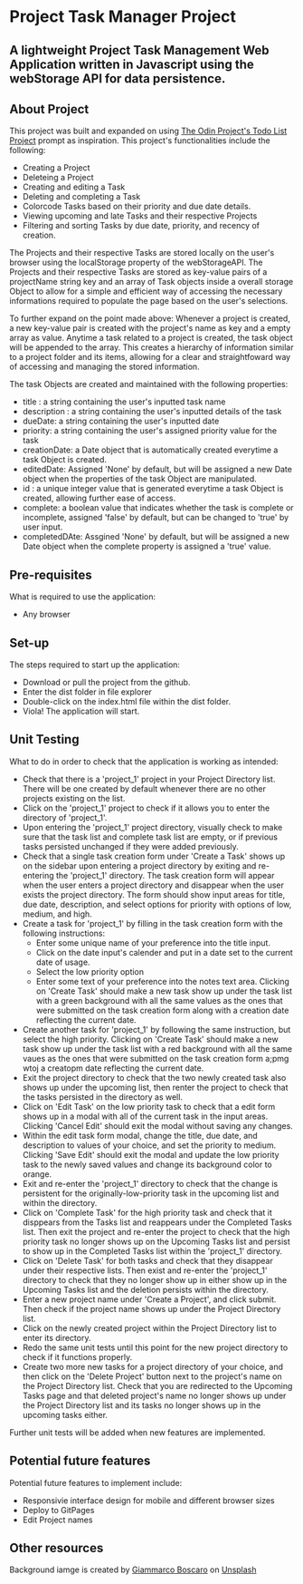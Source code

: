 # Project Task Manager Project

## A lightweight Project Task Management Web Application written in Javascript using the webStorage API for data persistence.

## About Project

This project was built and expanded on using <a href="https://www.theodinproject.com/lessons/node-path-javascript-todo-list">The Odin Project's Todo List Project</a> prompt as inspiration. This project's functionalities include the following:

* Creating a Project
* Deleteing a Project
* Creating and editing a Task
* Deleting and completing a Task
* Colorcode Tasks based on their priority and due date details.
* Viewing upcoming and late Tasks and their respective Projects
* Filtering and sorting Tasks by due date, priority, and recency of creation.


The Projects and their respective Tasks are stored locally on the user's browser using the localStorage property of the webStorageAPI. The Projects and their respective Tasks are stored as key-value pairs of a projectName string key and an array of Task objects inside a overall storage Object to allow for a simple and efficient way of accessing the necessary informations required to populate the page based on the user's selections.

To further expand on the point made above: Whenever a project is created, a new key-value pair is created with the project's name as key and a empty array as value. Anytime a task related to a project is created, the task object will be appended to the array. This creates a hierarchy of information similar to a project folder and its items, allowing for a clear and straightfoward way of accessing and managing the stored information.

The task Objects are created and maintained with the following properties:
* title : a string containing the user's inputted task name
* description : a string containing the user's inputted details of the task 
* dueDate: a string containing the user's inputted date
* priority: a string containing the user's assigned priority value for the task
* creationDate: a Date object that is automatically created everytime a task Object is created.
* editedDate: Assigned 'None' by default, but will be assigned a new Date object when the properties of the task Object are manipulated.
* id : a unique integer value that is generated everytime a task Object is created, allowing further ease of access.
* complete: a boolean value that indicates whether the task is complete or incomplete, assigned 'false' by default, but can be changed to 'true' by user input. 
* completedDAte: Assgined 'None' by default, but will be assigned a new Date object when the complete property is assigned a 'true' value. 

## Pre-requisites

What is required to use the application:
* Any browser

## Set-up

The steps required to start up the application:
* Download or pull the project from the github.
* Enter the dist folder in file explorer
* Double-click on the index.html file within the dist folder.
* Viola! The application will start.

## Unit Testing

What to do in order to check that the application is working as intended:
* Check that there is a 'project_1' project in your Project Directory list. There will be one created by default whenever there are no other projects existing on the list.
* Click on the 'project_1' project to check if it allows you to enter the directory of 'project_1'. 
* Upon entering the 'project_1' project directory, visually check to make sure that the task list and complete task list are empty, or if previous tasks persisted unchanged if they were added previously.
* Check that a single task creation form under 'Create a Task' shows up on the sidebar upon entering a project directory by exiting and re-entering the 'project_1' directory. The task creation form will appear when the user enters a project directory and disappear when the user exists the project directory. The form should show input areas for title, due date, description, and select options for priority with options of low, medium, and high.
* Create a task for 'project_1' by filling in the task creation form with the following instructions:
    * Enter some unique name of your preference into the title input.
    * Click on the date input's calender and put in a date set to the current date of usage.
    * Select the low priority option
    * Enter some text of your preference into the notes text area.
Clicking on 'Create Task' should make a new task show up under the task list with a green background with all the same values as the ones that were submitted on the task creation form along with a creation date reflecting the current date. 
* Create another task for 'project_1' by following the same instruction, but select the high priority. Clicking on 'Create Task' should make a new task show up under the task list with a red background with all the same vaues as the ones that were submitted on the task creation form a;pmg wtoj a creatopm date reflecting the current date. 
* Exit the project directory to check that the two newly created task also shows up under the upcoming list, then renter the project to check that the tasks persisted in the directory as well.
* Click on 'Edit Task' on the low priority task to check that a edit form shows up in a modal with all of the current task in the input areas. Clicking 'Cancel Edit' should exit the modal without saving any changes.
* Within the edit task form modal, change the title, due date, and description to values of your choice, and set the priority to medium. Clicking 'Save Edit' should exit the modal and update the low priority task to the newly saved values and change its background color to orange. 
* Exit and re-enter the 'project_1' directory to check that the change is persistent for the originally-low-priority task in the upcoming list and within the directory. 
* Click on 'Complete Task' for the high priority task and check that it disppears from the Tasks list and reappears under the Completed Tasks list. Then exit the project and re-enter the project to check that the high priority task no longer shows up on the Upcoming Tasks list and persist to show up in the Completed Tasks list within the 'project_1' directory.
* Click on 'Delete Task' for both tasks and check that they disappear under their respective lists. Then exist and re-enter the 'project_1' directory to check that they no longer show up in either show up in the Upcoming Tasks list and the deletion persists within the directory.
* Enter a new project name under 'Create a Project', and click submit. Then check if the project name shows up under the Project Directory list.
* Click on the newly created project within the Project Directory list to enter its directory. 
* Redo the same unit tests until this point for the new project directory to check if it functions properly.
* Create two more new tasks for a project directory of your choice, and then click on the 'Delete Project' button next to the project's name on the Project Directory list. Check that you are redirected to the Upcoming Tasks page and that deleted project's name no longer shows up under the Project Directory list and its tasks no longer shows up in the upcoming tasks either. 

Further unit tests will be added when new features are implemented. 

## Potential future features

Potential future features to implement include:
* Responsivie interface design for mobile and different browser sizes
* Deploy to GitPages
* Edit Project names


## Other resources
Background iamge is created by <a href="https://unsplash.com/@giamboscaro">Giammarco Boscaro</a> on <a href="https://unsplash.com/">Unsplash</a>